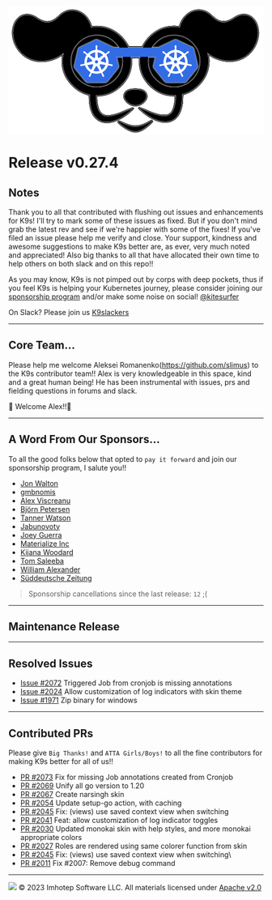 <img src="https://raw.githubusercontent.com/derailed/k9s/master/assets/k9s.png" align="center" width="800" height="auto"/>

# Release v0.27.4

## Notes

Thank you to all that contributed with flushing out issues and enhancements for K9s! I'll try to mark some of these issues as fixed. But if you don't mind grab the latest rev and see if we're happier with some of the fixes! If you've filed an issue please help me verify and close. Your support, kindness and awesome suggestions to make K9s better are, as ever, very much noted and appreciated! Also big thanks to all that have allocated their own time to help others on both slack and on this repo!!

As you may know, K9s is not pimped out by corps with deep pockets, thus if you feel K9s is helping your Kubernetes journey, please consider joining our [sponsorship program](https://github.com/sponsors/derailed) and/or make some noise on social! [@kitesurfer](https://twitter.com/kitesurfer)

On Slack? Please join us [K9slackers](https://join.slack.com/t/k9sers/shared_invite/enQtOTA5MDEyNzI5MTU0LWQ1ZGI3MzliYzZhZWEyNzYxYzA3NjE0YTk1YmFmNzViZjIyNzhkZGI0MmJjYzhlNjdlMGJhYzE2ZGU1NjkyNTM)

---
## Core Team...

Please help me welcome Aleksei Romanenko(https://github.com/slimus) to the K9s contributor team!!
Alex is very knowledgeable in this space, kind and a great human being!
He has been instrumental with issues, prs and fielding questions in forums and slack.

🎉 Welcome Alex!!🎉

---

## A Word From Our Sponsors...

To all the good folks below that opted to `pay it forward` and join our sponsorship program, I salute you!!

* [Jon Walton](https://github.com/jon-walton)
* [gmbnomis](https://github.com/gmbnomis)
* [Alex Viscreanu](https://github.com/aexvir)
* [Björn Petersen](https://github.com/BjoernPetersen)
* [Tanner Watson](https://github.com/tannerwatson)
* [Jabunovoty](https://github.com/jabunovoty)
* [Joey Guerra](https://github.com/joeyguerra)
* [Materialize Inc](https://github.com/MaterializeInc)
* [Kijana Woodard](https://github.com/kijanawoodard)
* [Tom Saleeba](https://github.com/tomsaleeba)
* [William Alexander](https://github.com/carpetfuz)
* [Süddeutsche Zeitung](https://github.com/sueddeutsche)

> Sponsorship cancellations since the last release: `12` ;(

---

## Maintenance Release

---

## Resolved Issues

* [Issue #2072](https://github.com/zloom/k9s/issues/2072) Triggered Job from cronjob is missing annotations
* [Issue #2024](https://github.com/zloom/k9s/issues/2024) Allow customization of log indicators with skin theme
* [Issue #1971](https://github.com/zloom/k9s/issues/1971) Zip binary for windows

---

## Contributed PRs

Please give `Big Thanks!` and `ATTA Girls/Boys!` to all the fine contributors for making K9s better for all of us!!

* [PR #2073](https://github.com/zloom/k9s/pull/2073) Fix for missing Job annotations created from Cronjob
* [PR #2069](https://github.com/zloom/k9s/pull/2069) Unify all go version to 1.20
* [PR #2067](https://github.com/zloom/k9s/pull/2067) Create narsingh skin
* [PR #2054](https://github.com/zloom/k9s/pull/2054) Update setup-go action, with caching
* [PR #2045](https://github.com/zloom/k9s/pull/2045) Fix: (views) use saved context view when switching
* [PR #2041](https://github.com/zloom/k9s/pull/2041) Feat: allow customization of log indicator toggles
* [PR #2030](https://github.com/zloom/k9s/pull/2030) Updated monokai skin with help styles, and more monokai appropriate colors
* [PR #2027](https://github.com/zloom/k9s/pull/2027) Roles are rendered using same colorer function from skin
* [PR #2045](https://github.com/zloom/k9s/pull/2045) Fix: (views) use saved context view when switching\
* [PR #2011](https://github.com/zloom/k9s/pull/2011) Fix #2007: Remove debug command

---

<img src="https://raw.githubusercontent.com/derailed/k9s/master/assets/imhotep_logo.png" width="32" height="auto"/> © 2023 Imhotep Software LLC. All materials licensed under [Apache v2.0](http://www.apache.org/licenses/LICENSE-2.0)
